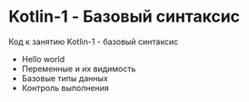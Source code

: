 # Kotlin-1 - Базовый синтаксис
Код к занятию Kotlin-1 - базовый синтаксис

- Hello world
- Переменные и их видимость
- Базовые типы данных
- Контроль выполнения